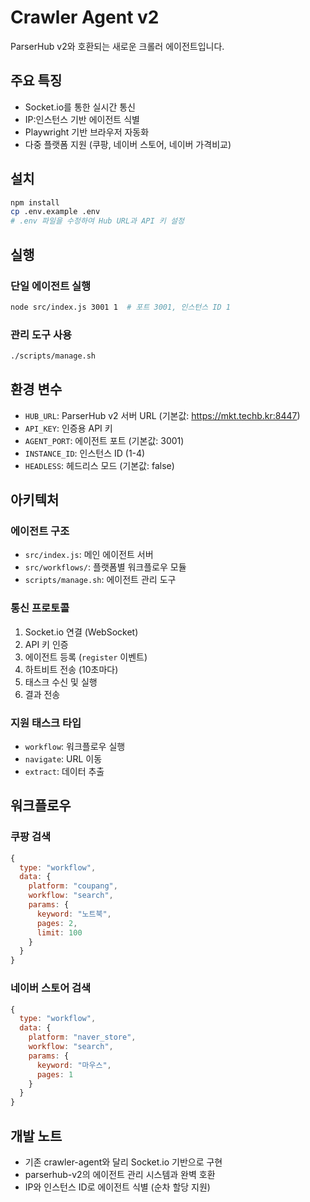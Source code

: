 # Crawler Agent v2

ParserHub v2와 호환되는 새로운 크롤러 에이전트입니다.

## 주요 특징

- Socket.io를 통한 실시간 통신
- IP:인스턴스 기반 에이전트 식별
- Playwright 기반 브라우저 자동화
- 다중 플랫폼 지원 (쿠팡, 네이버 스토어, 네이버 가격비교)

## 설치

```bash
npm install
cp .env.example .env
# .env 파일을 수정하여 Hub URL과 API 키 설정
```

## 실행

### 단일 에이전트 실행
```bash
node src/index.js 3001 1  # 포트 3001, 인스턴스 ID 1
```

### 관리 도구 사용
```bash
./scripts/manage.sh
```

## 환경 변수

- `HUB_URL`: ParserHub v2 서버 URL (기본값: https://mkt.techb.kr:8447)
- `API_KEY`: 인증용 API 키
- `AGENT_PORT`: 에이전트 포트 (기본값: 3001)
- `INSTANCE_ID`: 인스턴스 ID (1-4)
- `HEADLESS`: 헤드리스 모드 (기본값: false)

## 아키텍처

### 에이전트 구조
- `src/index.js`: 메인 에이전트 서버
- `src/workflows/`: 플랫폼별 워크플로우 모듈
- `scripts/manage.sh`: 에이전트 관리 도구

### 통신 프로토콜
1. Socket.io 연결 (WebSocket)
2. API 키 인증
3. 에이전트 등록 (`register` 이벤트)
4. 하트비트 전송 (10초마다)
5. 태스크 수신 및 실행
6. 결과 전송

### 지원 태스크 타입
- `workflow`: 워크플로우 실행
- `navigate`: URL 이동
- `extract`: 데이터 추출

## 워크플로우

### 쿠팡 검색
```javascript
{
  type: "workflow",
  data: {
    platform: "coupang",
    workflow: "search",
    params: {
      keyword: "노트북",
      pages: 2,
      limit: 100
    }
  }
}
```

### 네이버 스토어 검색
```javascript
{
  type: "workflow",
  data: {
    platform: "naver_store",
    workflow: "search",
    params: {
      keyword: "마우스",
      pages: 1
    }
  }
}
```

## 개발 노트

- 기존 crawler-agent와 달리 Socket.io 기반으로 구현
- parserhub-v2의 에이전트 관리 시스템과 완벽 호환
- IP와 인스턴스 ID로 에이전트 식별 (순차 할당 지원)